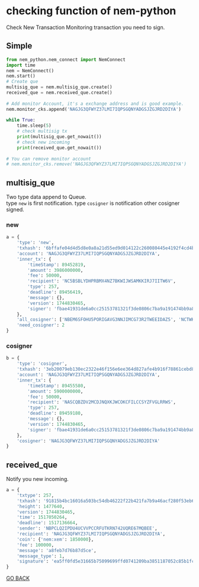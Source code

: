 checking function of nem-python
===============================
Check New Transaction
Monitoring transaction you need to sign.

Simple
------
```python
from nem_python.nem_connect import NemConnect
import time
nem = NemConnect()
nem.start()
# Create que
multisig_que = nem.multisig_que.create()
received_que = nem.received_que.create()
 
# Add monitor Account, it's a exchange address and is good example.
nem.monitor_cks.append('NAGJG3QFWYZ37LMI7IQPSGQNYADGSJZGJRD2DIYA')
 
while True:
    time.sleep(5)
    # check multisig tx
    print(multisig_que.get_nowait())
    # check new incoming
    print(received_que.get_nowait())
 
# You can remove monitor account
# nem.monitor_cks.remove('NAGJG3QFWYZ37LMI7IQPSGQNYADGSJZGJRD2DIYA')
```

multisig_que
------------
Two type data append to Queue.  
type `new` is first notification. type `cosigner` is notification other cosigner signed.

### new
```python
a = {
    'type': 'new',
    'txhash': '6bffafe04d4d5d8e0a8a21d55ed9d014122c260080445e4192f4cd4b7a5b2a5e',
    'account': 'NAGJG3QFWYZ37LMI7IQPSGQNYADGSJZGJRD2DIYA',
    'inner_tx': {
        'timeStamp': 89452819,
        'amount': 3986000000,
        'fee': 50000,
        'recipient': 'NC5BSBLYDHPRBMX4NZ7BKWIJWSAMKKIRJ7IITW6V',
        'type': 257,
        'deadline': 89456419,
        'message': {},
        'version': 1744830465,
        'signer': 'fbae41931de6a0cc25153781321f3de0806c7ba9a191474bb9a838118c8de4d3'
    },
    'all_cosigner': ['NBEM6SFOHU5PORIGAVG3NNJIMCG73R2TWEEIDAZ5', 'NCTWKWGD564GIQQCZ5X5TC4YM46VXWLT3QWD5NLZ'],
    'need_cosigner': 2
}
```

### cosigner
```python
b = {
    'type': 'cosigner',
    'txhash': '3eb20079eb130ec2322e46f156e6ee364d827afe4b916f78861cebd829147535',
    'account': 'NAGJG3QFWYZ37LMI7IQPSGQNYADGSJZGJRD2DIYA',
    'inner_tx': {
        'timeStamp': 89455580,
        'amount': 5900000000,
        'fee': 50000, 
        'recipient': 'NASCQBZDV2MCDJNQXKJWCOKCFILCCSYZFVGLRRWS',
        'type': 257,
        'deadline': 89459180,
        'message': {}, 
        'version': 1744830465, 
        'signer': 'fbae41931de6a0cc25153781321f3de0806c7ba9a191474bb9a838118c8de4d3'
    }, 
    'cosigner': 'NAGJG3QFWYZ37LMI7IQPSGQNYADGSJZGJRD2DIYA'
}
```

received_que
------------
Notify you new incoming.
```python
a = {
    'txtype': 257,
    'txhash': '91815b4bc16016a503bc54db46222f22b421fa7b9a46acf280f53eb66f1d09a0',
    'height': 1477640,
    'version': 1744830465,
    'time': 1517050264,
    'deadline': 1517136664,
    'sender': 'NBPCLQ2IPDU4UCVVPCCRFUTKRN742UQRE67MQBEE',
    'recipient': 'NAGJG3QFWYZ37LMI7IQPSGQNYADGSJZGJRD2DIYA',
    'coin': {'nem:xem': 1850000},
    'fee': 100000, 
    'message': 'a8feb7d76b87d5ce',
    'message_type': 1,
    'signature': 'ea5ff0fd5e31665b75099699ffd0741209ba3851187052c85b1fc1aac39b47706f59dadee5344f1aa20828c146fdfdba87f2ef0a1121f7052c6a117f50d42c0e'
}
```

[GO BACK](../README.md)
